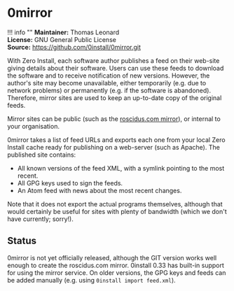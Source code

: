 # 0mirror

!!! info ""
    **Maintainer:** Thomas Leonard  
    **License:** GNU General Public License  
    **Source:** <https://github.com/0install/0mirror.git>

With Zero Install, each software author publishes a feed on their web-site giving details about their software. Users can use these feeds to download the software and to receive notification of new versions. However, the author's site may become unavailable, either temporarily (e.g. due to network problems) or permanently (e.g. if the software is abandoned). Therefore, mirror sites are used to keep an up-to-date copy of the original feeds.

Mirror sites can be public (such as the [roscidus.com mirror](http://roscidus.com/0mirror/)), or internal to your organisation.

0mirror takes a list of feed URLs and exports each one from your local Zero Install cache ready for publishing on a web-server (such as Apache). The published site contains:

- All known versions of the feed XML, with a symlink pointing to the most recent.
- All GPG keys used to sign the feeds.
- An Atom feed with news about the most recent changes.

Note that it does not export the actual programs themselves, although that would certainly be useful for sites with plenty of bandwidth (which we don't have currently; sorry!).

## Status

0mirror is not yet officially released, although the GIT version works well enough to create the roscidus.com mirror. 0install 0.33 has built-in support for using the mirror service. On older versions, the GPG keys and feeds can be added manually (e.g. using `0install import feed.xml`).
